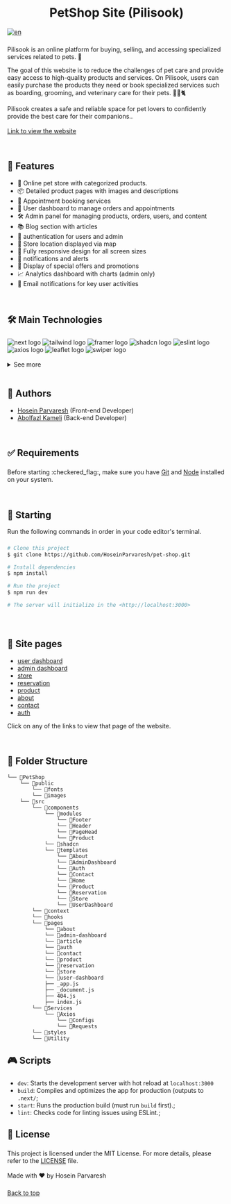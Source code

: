 <h1 align="center">PetShop Site (Pilisook)</h1>

[![en](https://img.shields.io/badge/language-farsi-blue.svg)](https://github.com/HoseinParvaresh/pet-shop/blob/main/README.fa.md)

###

<p align="left">Pilisook is an online platform for buying, selling, and accessing specialized services related to pets. 🐾

The goal of this website is to reduce the challenges of pet care and provide easy access to high-quality products and services. On Pilisook, users can easily purchase the products they need or book specialized services such as boarding, grooming, and veterinary care for their pets. 🐕‍🦺🐈

Pilisook creates a safe and reliable space for pet lovers to confidently provide the best care for their companions..<br><br>
<a href="https://pet-shop-five-sable.vercel.app/">Link to view the website</a></p>

<br clear="both">

## 🚀 Features

- 🛒 Online pet store with categorized products.
- 📦 Detailed product pages with images and descriptions
- 📅 Appointment booking services
- 👤 User dashboard to manage orders and appointments
- 🛠️ Admin panel for managing products, orders, users, and content
- 📚 Blog section with articles
- 🔐 authentication for users and admin
- 📍 Store location displayed via map
- 📱 Fully responsive design for all screen sizes
- 🔔 notifications and alerts
- 🎁 Display of special offers and promotions
- 📈 Analytics dashboard with charts (admin only)
- 📨 Email notifications for key user activities

<br clear="both">

<h2 align="left">🛠️ Main Technologies</h2>

###

<div align="left">
  <img src="https://img.shields.io/badge/Next.js-000000?style=for-the-badge&logo=Next.js&logoColor=FFFFFF" alt="next logo" />
  <img src="https://img.shields.io/badge/Tailwind%20CSS-222222?style=for-the-badge&logo=Tailwind+CSS&logoColor=06B6D4" alt="tailwind logo" />
  <img src="https://img.shields.io/badge/Framer-0055FF?style=for-the-badge&logo=Framer&logoColor=FFFFFF" alt="framer logo" />
  <img src="https://img.shields.io/badge/shadcn%2Fui-000000?style=for-the-badge&logo=shadcn%2Fui&logoColor=FFFFFF" alt="shadcn logo" />
  <img src="https://img.shields.io/badge/ESLint-4B32C3?style=for-the-badge&logo=ESLint&logoColor=FFFFFF" alt="eslint logo" />
  <img src="https://img.shields.io/badge/Axios-5A29E4?style=for-the-badge&logo=Axios&logoColor=FFFFFF" alt="axios logo" />
  <img src="https://img.shields.io/badge/Leaflet-199900?style=for-the-badge&logo=Leaflet&logoColor=FFFFFF" alt="leaflet logo" />
  <img src="https://img.shields.io/badge/Swiper-6332F6?style=for-the-badge&logo=Swiper&logoColor=FFFFFF" alt="swiper logo" />
</div>
<br clear="both">
<details>
  <summary>See more</summary>

  ###
  * [recharts](https://recharts.org/en-US)
  * [animate.css](https://animate.style/)
  * [aos](https://michalsnik.github.io/aos/)
  * [moment-jalaali](https://www.npmjs.com/package/moment-jalaali)
  * [react-hot-toast](https://react-hot-toast.com/)
  * [react-icons](https://react-icons.github.io/react-icons/)
  * [react-multi-date-picker](https://shahabyazdi.github.io/react-multi-date-picker/)
  * [react-scroll-parallax](https://www.npmjs.com/package/react-scroll-parallax)
  * [react-simple-typewriter](https://react-simple-typewriter.vercel.app/?path=/story/introduction--page)
  * [uuid](https://www.npmjs.com/package/uuid)
  
</details>
<br clear="both">

## 👥 Authors

- [Hosein Parvaresh](https://github.com/HoseinParvaresh) (Front-end Developer)
- [Abolfazl Kameli](https://github.com/AbolfazlKameli/PetShop) (Back-end Developer)

<br clear="both">
  
<h2 align="left">✅ Requirements</h2>

###

<p align="left">Before starting :checkered_flag:, make sure you have <a href="https://git-scm.com">Git</a> and <a href="https://nodejs.org/en/">Node</a> installed on your system.</p>

<br clear="both">

###

<h2 align="left">🏁 Starting</h2>

<p>Run the following commands in order in your code editor's terminal.</p>

###
```bash
# Clone this project
$ git clone https://github.com/HoseinParvaresh/pet-shop.git

# Install dependencies
$ npm install

# Run the project
$ npm run dev

# The server will initialize in the <http://localhost:3000>
```
###
<br clear="both">

## 📃 Site pages

- [user dashboard](https://pet-shop-five-sable.vercel.app/user-dashboard)
- [admin dashboard](https://pet-shop-five-sable.vercel.app/admin-dashboard) 
- [store](https://pet-shop-five-sable.vercel.app/store)
- [reservation](https://pet-shop-five-sable.vercel.app/reservation)
- [product](https://pet-shop-five-sable.vercel.app/product/2)
- [about](https://pet-shop-five-sable.vercel.app/about)
- [contact](https://pet-shop-five-sable.vercel.app/contact)
- [auth](https://pet-shop-five-sable.vercel.app/auth)

Click on any of the links to view that page of the website.

<br clear="both">

<h2 align="left">📁 Folder Structure </h2>

```
└── 📁PetShop
    └── 📁public
        └── 📁fonts
        └── 📁images
    └── 📁src
        └── 📁components
            └── 📁modules
                └── 📁Footer
                └── 📁Header
                └── 📁PageHead
                └── 📁Product
            └── 📁shadcn
            └── 📁templates
                └── 📁About
                └── 📁AdminDashboard
                └── 📁Auth
                └── 📁Contact
                └── 📁Home
                └── 📁Product
                └── 📁Reservation
                └── 📁Store
                └── 📁UserDashboard
        └── 📁context
        └── 📁hooks
        └── 📁pages
            └── 📁about
            └── 📁admin-dashboard
            └── 📁article
            └── 📁auth
            └── 📁contact
            └── 📁product
            └── 📁reservation
            └── 📁store
            └── 📁user-dashboard
            ├── _app.js
            ├── _document.js
            ├── 404.js
            ├── index.js
        └── 📁Services
            └── 📁Axios
                └── 📁Configs
                └── 📁Requests
        └── 📁styles
        └── 📁Utility
```

<h2 align="left">🎮 Scripts</h2>

###
  - `dev`: Starts the development server with hot reload at `localhost:3000`
  - `build`: Compiles and optimizes the app for production (outputs to `.next/`;
  - `start`: Runs the production build (must run `build` first).;
  - `lint`: Checks code for linting issues using ESLint.;

###

<h2 align="left">📝 License</h2>

###

<p align="left">This project is licensed under the MIT License. For more details, please refer to the <a href="https://github.com/maurodesouza/profile-readme-generator/blob/main/LICENSE.md">LICENSE</a> file.<br><br>Made with ❤️ by Hosein Parvaresh</p>

###
<a href="#top">Back to top</a>
###